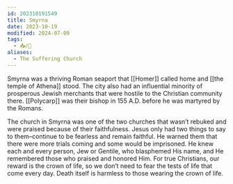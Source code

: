 ```yaml
---
id: 202310191549
title: Smyrna
date: 2023-10-19
modified: 2024-07-09
tags:
  - 📥/🌻
aliases:
  - The Suffering Church
---
```

Smyrna was a thriving Roman seaport that [[Homer]] called home and [[the temple of Athena]] stood. The city also had an influential minority of prosperous Jewish merchants that were hostile to the Christian community there. [[Polycarp]] was their bishop in 155 A.D. before he was martyred by the Romans.

The church in Smyrna was one of the two churches that wasn’t rebuked and were praised because of their faithfulness. Jesus only had two things to say to them–continue to be fearless and remain faithful. He warned them that there were more trials coming and some would be imprisoned. He knew each and every person, Jew or Gentile, who blasphemed His name, and He remembered those who praised and honored Him. For true Christians, our reward is the crown of life, so we don’t need to fear the tests of life that come every day. Death itself is harmless to those wearing the crown of life.
